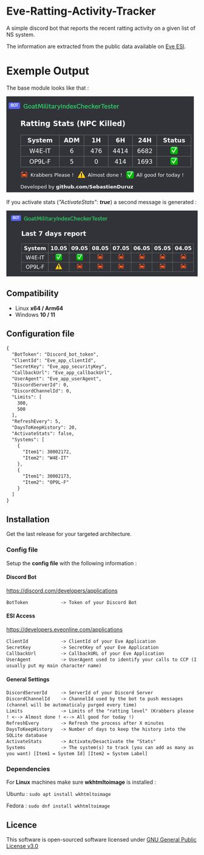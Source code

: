 # Eve-Ratting-Activity-Tracker
A simple discord bot that reports the recent ratting activity on a given list of NS system.

The information are extracted from the public data available on [Eve ESI](https://esi.evetech.net/ui/).

# Exemple Output
The base module looks like that :

![Exemple1.png](Screenshots%2FExemple1.png)

If you activate stats (*"ActivateStats": **true***) a second message is generated :

![Exemple2.png](Screenshots%2FExemple2.png)

## Compatibility

- Linux **x64 / Arm64**
- Windows **10 / 11**

## Configuration file
```
{
  "BotToken": "Discord_bot_token",
  "ClientId": "Eve_app_clientId",
  "SecretKey": "Eve_app_securityKey",
  "CallbackUrl": "Eve_app_callbackUrl",
  "UserAgent": "Eve_app_userAgent",
  "DiscordServerId": 0,
  "DiscordChannelId": 0,
  "Limits": [
    300,
    500
  ],
  "RefreshEvery": 5,
  "DaysToKeepHistory": 20,
  "ActivateStats": false,
  "Systems": [
    {
      "Item1": 30002172,
      "Item2": "W4E-IT"
    },
    {
      "Item1": 30002173,
      "Item2": "OP9L-F"
    }
  ]
}
```

## Installation
Get the last release for your targeted architecture.

### Config file
Setup the **config file** with the following information :
#### Discord Bot
https://discord.com/developers/applications
```
BotToken            -> Token of your Discord Bot
```
#### ESI Access
https://developers.eveonline.com/applications
```
ClientId            -> ClientId of your Eve Application
SecretKey           -> SecretKey of your Eve Application
CallbackUrl         -> CallbackURL of your Eve Application
UserAgent           -> UserAgent used to identify your calls to CCP (I usually put my main character name)
```
#### General Settings
```
DiscordServerId     -> ServerId of your Discord Server
DiscordChannelId    -> ChannelId used by the bot to push messages (channel will be automaticaly purged every time)
Limits              -> Limits of the "ratting level" (Krabbers please ! <--> Almost done ! <--> All good for today !)
RefreshEvery        -> Refresh the process after X minutes
DaysToKeepHistory   -> Number of days to keep the history into the SQLite database
ActivateStats       -> Activate/Desactivate the "Stats"
Systems             -> The system(s) to track (you can add as many as you want) [Item1 = System Id] [Item2 = System Label]
```

### Dependencies
For **Linux** machines make sure **wkhtmltoimage** is installed :

Ubuntu : `sudo apt install wkhtmltoimage`

Fedora : `sudo dnf install wkhtmltoimage`

## Licence
This software is open-sourced software licensed under [GNU General Public License v3.0](LICENSE)
